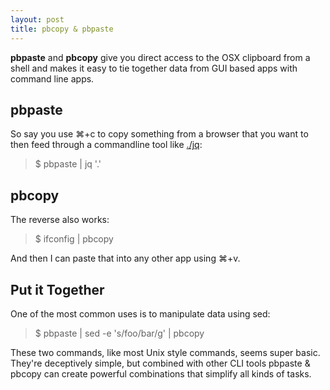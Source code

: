 ```yaml
---
layout: post
title: pbcopy & pbpaste
---
```


__pbpaste__ and __pbcopy__ give you direct access to the OSX clipboard from a shell and makes it easy to tie together data from GUI based apps with command line apps.

## <i class="fa fa-clipboard"></i> pbpaste

So say you use ⌘+c to copy something from a browser that you want to then feed through a commandline tool like [./jq](http://stedolan.github.io/jq/):

> $ pbpaste \| jq '.'

## <i class="fa fa-files-o"></i> pbcopy

The reverse also works:

> $ ifconfig \| pbcopy

And then I can paste that into any other app using ⌘+v.

## <i class="fa fa-compress"></i> Put it Together

One of the most common uses is to manipulate data using sed:

> $ pbpaste \| sed -e 's/foo/bar/g' \| pbcopy

These two commands, like most Unix style commands, seems super basic. They're deceptively simple, but combined with other CLI tools pbpaste & pbcopy can create powerful combinations that simplify all kinds of tasks.
